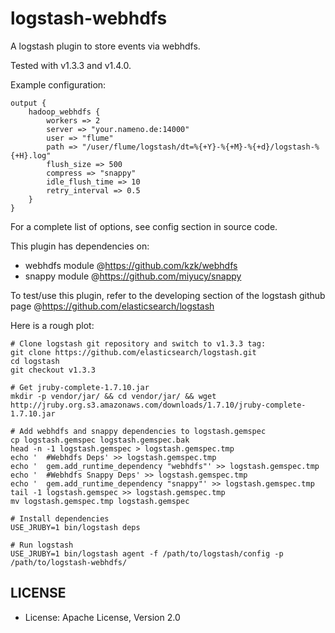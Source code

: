 logstash-webhdfs
================

A logstash plugin to store events via webhdfs. 

Tested with v1.3.3 and v1.4.0.

Example configuration:

    output {
        hadoop_webhdfs {
            workers => 2
            server => "your.nameno.de:14000"
            user => "flume"
            path => "/user/flume/logstash/dt=%{+Y}-%{+M}-%{+d}/logstash-%{+H}.log"
            flush_size => 500
            compress => "snappy"
            idle_flush_time => 10
            retry_interval => 0.5
        }
    }

For a complete list of options, see config section in source code.

This plugin has dependencies on:
* webhdfs module @<https://github.com/kzk/webhdfs>
* snappy module @<https://github.com/miyucy/snappy>

To test/use this plugin, refer to the developing section of the logstash github page @<https://github.com/elasticsearch/logstash>

Here is a rough plot:

    # Clone logstash git repository and switch to v1.3.3 tag:
    git clone https://github.com/elasticsearch/logstash.git
    cd logstash
    git checkout v1.3.3

    # Get jruby-complete-1.7.10.jar
    mkdir -p vendor/jar/ && cd vendor/jar/ && wget http://jruby.org.s3.amazonaws.com/downloads/1.7.10/jruby-complete-1.7.10.jar

    # Add webhdfs and snappy dependencies to logstash.gemspec
    cp logstash.gemspec logstash.gemspec.bak
    head -n -1 logstash.gemspec > logstash.gemspec.tmp
    echo '  #Webhdfs Deps' >> logstash.gemspec.tmp
    echo '  gem.add_runtime_dependency "webhdfs"' >> logstash.gemspec.tmp
    echo '  #Webhdfs Snappy Deps' >> logstash.gemspec.tmp
    echo '  gem.add_runtime_dependency "snappy"' >> logstash.gemspec.tmp
    tail -1 logstash.gemspec >> logstash.gemspec.tmp
    mv logstash.gemspec.tmp logstash.gemspec

    # Install dependencies
    USE_JRUBY=1 bin/logstash deps

    # Run logstash
    USE_JRUBY=1 bin/logstash agent -f /path/to/logstash/config -p /path/to/logstash-webhdfs/

## LICENSE
* License: Apache License, Version 2.0
